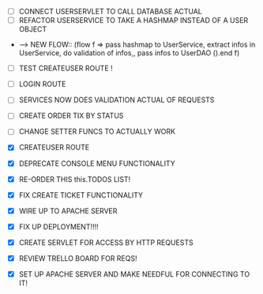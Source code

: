 - [ ] CONNECT USERSERVLET TO CALL DATABASE ACTUAL
- [ ] REFACTOR USERSERVICE TO TAKE A HASHMAP INSTEAD OF A USER OBJECT
- --> NEW FLOW:: (flow f => pass hashmap to UserService, extract infos in UserService, do validation of infos,, pass infos to UserDAO ().end f) 
- [ ] TEST CREATEUSER ROUTE !
- [ ] LOGIN ROUTE
- [ ] SERVICES NOW DOES VALIDATION ACTUAL OF REQUESTS
- [ ] CREATE ORDER TIX BY STATUS
- [ ] CHANGE SETTER FUNCS TO ACTUALLY WORK

- [X] CREATEUSER ROUTE
- [X] DEPRECATE CONSOLE MENU FUNCTIONALITY
- [X] RE-ORDER THIS this.TODOS LIST!
- [X] FIX CREATE TICKET FUNCTIONALITY
- [X] WIRE UP TO APACHE SERVER
- [X] FIX UP DEPLOYMENT!!!!
- [X] CREATE SERVLET FOR ACCESS BY HTTP REQUESTS
- [X] REVIEW TRELLO BOARD FOR REQS!
- [X] SET UP APACHE SERVER AND MAKE NEEDFUL FOR CONNECTING TO IT!